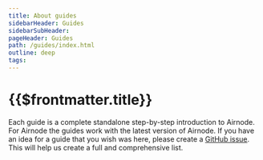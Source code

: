```yaml
---
title: About guides
sidebarHeader: Guides
sidebarSubHeader:
pageHeader: Guides
path: /guides/index.html
outline: deep
tags:
---
```


<PageHeader/>

<SearchHighlight/>

<FlexStartTag/>

# {{$frontmatter.title}}

Each guide is a complete standalone step-by-step introduction to Airnode. For
Airnode the guides work with the latest version of Airnode. If you have an idea
for a guide that you wish was here, please create a
[GitHub issue](https://github.com/api3dao/vitepress-docs). This will help us
create a full and comprehensive list.

<FlexEndTag/>
